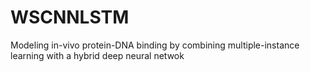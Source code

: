 # WSCNNLSTM
Modeling in-vivo protein-DNA binding by combining multiple-instance learning with a hybrid deep neural netwok
